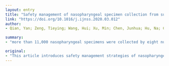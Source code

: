 ```yaml
---
layout: entry
title: "Safety management of nasopharyngeal specimen collection from suspected cases of coronavirus disease 2019"
link: "https://doi.org/10.1016/j.ijnss.2020.03.012"
author:
- Qian, Yan; Zeng, Tieying; Wang, Hui; Xu, Min; Chen, Junhua; Hu, Na; Chen, Daiqi; Liu, Yu

summary:
- "more than 11,000 nasopharyngeal specimens were collected by eight nurses. An average of 1375 specimen swab collections each nurse, and no one was infected. The key points include establishing a special sampling room, strict sterilization of the entire environment, training of professional nurses, enhancement of personal protection and standardization of methods and processes. More than a third of the samples were collected in a tertiary designated hospital."

original:
- "This article introduces safety management strategies of nasopharyngeal specimen collection from suspected cases of coronavirus disease 2019 in a tertiary designated hospital. The key points includes establishing a special sampling room, strict sterilization of the entire environment, training of professional nurses, enhancement of personal protection, standardization of methods and processes for swab collection, and a timely and safety sample submission. More than 11,000 nasopharyngeal specimens were collected by eight nurses, with an average of 1375 specimen swab collections each nurse, and no one was infected."
---
```



